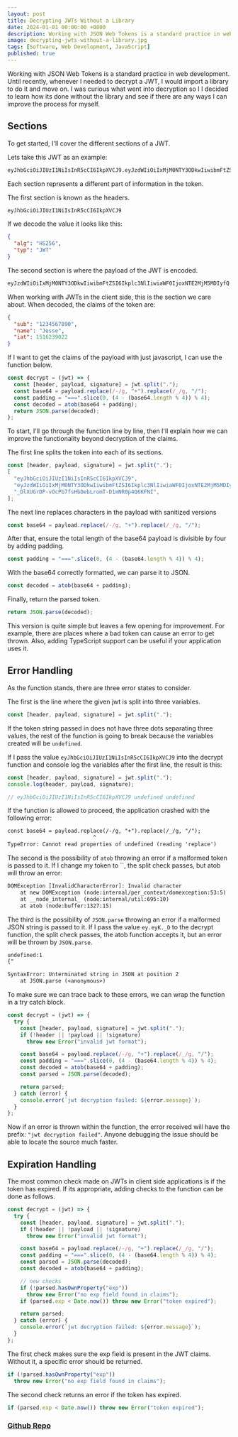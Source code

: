 ```yaml
---
layout: post
title: Decrypting JWTs Without a Library
date: 2024-01-01 00:00:00 +0800
description: Working with JSON Web Tokens is a standard practice in web development. Until recently, whenever I needed to decrypt a JWT, I would import a library to do it and move on. I was curious what went into decryption so I I decided to learn how its done without the library and see if there are any ways I can improve the process for myself..
image: decrypting-jwts-without-a-library.jpg
tags: [Software, Web Development, JavaScript]
published: true
---
```


Working with JSON Web Tokens is a standard practice in web development. Until recently, whenever I needed to decrypt a JWT, I would import a library to do it and move on. I was curious what went into decryption so I I decided to learn how its done without the library and see if there are any ways I can improve the process for myself.

## Sections

To get started, I'll cover the different sections of a JWT.

Lets take this JWT as an example:

```bash
eyJhbGciOiJIUzI1NiIsInR5cCI6IkpXVCJ9.eyJzdWIiOiIxMjM0NTY3ODkwIiwibmFtZSI6Ikplc3NlIiwiaWF0IjoxNTE2MjM5MDIyfQ._DlXUGrDP-vOcPb7fsHbDebLromT-D1mNR0p4Q6KFNI
```

Each section represents a different part of information in the token.

The first section is known as the headers.

```bash
eyJhbGciOiJIUzI1NiIsInR5cCI6IkpXVCJ9
```

If we decode the value it looks like this:

```json
{
  "alg": "HS256",
  "typ": "JWT"
}
```

The second section is where the payload of the JWT is encoded.

```bash
eyJzdWIiOiIxMjM0NTY3ODkwIiwibmFtZSI6Ikplc3NlIiwiaWF0IjoxNTE2MjM5MDIyfQ
```

When working with JWTs in the client side, this is the section we care about. When decoded, the claims of the token are:

```json
{
  "sub": "1234567890",
  "name": "Jesse",
  "iat": 1516239022
}
```

If I want to get the claims of the payload with just javascript, I can use the function below.

```javascript
const decrypt = (jwt) => {
  const [header, payload, signature] = jwt.split(".");
  const base64 = payload.replace(/-/g, "+").replace(/_/g, "/");
  const padding = "===".slice(0, (4 - (base64.length % 4)) % 4);
  const decoded = atob(base64 + padding);
  return JSON.parse(decoded);
};
```

To start, I'll go through the function line by line, then I'll explain how we can improve the functionality beyond decryption of the claims.

The first line splits the token into each of its sections.

```javascript
const [header, payload, signature] = jwt.split(".");
[
  "eyJhbGciOiJIUzI1NiIsInR5cCI6IkpXVCJ9",
  "eyJzdWIiOiIxMjM0NTY3ODkwIiwibmFtZSI6Ikplc3NlIiwiaWF0IjoxNTE2MjM5MDIyfQ",
  "_DlXUGrDP-vOcPb7fsHbDebLromT-D1mNR0p4Q6KFNI",
];
```

The next line replaces characters in the payload with sanitized versions

```javascript
const base64 = payload.replace(/-/g, "+").replace(/_/g, "/");
```

After that, ensure the total length of the base64 payload is divisible by four by adding padding.

```javascript
const padding = "===".slice(0, (4 - (base64.length % 4)) % 4);
```

With the base64 correctly formatted, we can parse it to JSON.

```javascript
const decoded = atob(base64 + padding);
```

Finally, return the parsed token.

```javascript
return JSON.parse(decoded);
```

This version is quite simple but leaves a few opening for improvement. For example, there are places where a bad token can cause an error to get thrown. Also, adding TypeScript support can be useful if your application uses it.

## Error Handling

As the function stands, there are three error states to consider.

The first is the line where the given jwt is split into three variables.

```javascript
const [header, payload, signature] = jwt.split(".");
```

If the token string passed in does not have three dots separating three values, the rest of the function is going to break because the variables created will be `undefined`.

If I pass the value `eyJhbGciOiJIUzI1NiIsInR5cCI6IkpXVCJ9` into the decrypt function and console log the variables after the first line, the result is this:

```javascript
const [header, payload, signature] = jwt.split(".");
console.log(header, payload, signature);

// eyJhbGciOiJIUzI1NiIsInR5cCI6IkpXVCJ9 undefined undefined
```

If the function is allowed to proceed, the application crashed with the following error:

```txt
const base64 = payload.replace(/-/g, "+").replace(/_/g, "/");
                           ^
TypeError: Cannot read properties of undefined (reading 'replace')
```

The second is the possibility of `atob` throwing an error if a malformed token is passed to it. If I change my token to ``, the split check passes, but atob will throw an error:

```txt
DOMException [InvalidCharacterError]: Invalid character
    at new DOMException (node:internal/per_context/domexception:53:5)
    at __node_internal_ (node:internal/util:695:10)
    at atob (node:buffer:1327:15)
```

The third is the possibility of `JSON.parse` throwing an error if a malformed JSON string is passed to it. If I pass the value `ey.eyK._D` to the decrypt function, the split check passes, the atob function accepts it, but an error will be thrown by `JSON.parse`.

```txt
undefined:1
{"

SyntaxError: Unterminated string in JSON at position 2
    at JSON.parse (<anonymous>)
```

To make sure we can trace back to these errors, we can wrap the function in a try catch block.

```javascript
const decrypt = (jwt) => {
  try {
    const [header, payload, signature] = jwt.split(".");
    if (!header || !payload || !signature)
      throw new Error("invalid jwt format");

    const base64 = payload.replace(/-/g, "+").replace(/_/g, "/");
    const padding = "===".slice(0, (4 - (base64.length % 4)) % 4);
    const decoded = atob(base64 + padding);
    const parsed = JSON.parse(decoded);

    return parsed;
  } catch (error) {
    console.error(`jwt decryption failed: ${error.message}`);
  }
};
```

Now if an error is thrown within the function, the error received will have the prefix: `"jwt decryption failed"`. Anyone debugging the issue should be able to locate the source much faster.

## Expiration Handling

The most common check made on JWTs in client side applications is if the token has expired. If its appropriate, adding checks to the function can be done as follows.

```javascript
const decrypt = (jwt) => {
  try {
    const [header, payload, signature] = jwt.split(".");
    if (!header || !payload || !signature)
      throw new Error("invalid jwt format");

    const base64 = payload.replace(/-/g, "+").replace(/_/g, "/");
    const padding = "===".slice(0, (4 - (base64.length % 4)) % 4);
    const parsed = JSON.parse(decoded);
    const decoded = atob(base64 + padding);

    // new checks
    if (!parsed.hasOwnProperty("exp"))
      throw new Error("no exp field found in claims");
    if (parsed.exp < Date.now()) throw new Error("token expired");

    return parsed;
  } catch (error) {
    console.error(`jwt decryption failed: ${error.message}`);
  }
};
```

The first check makes sure the exp field is present in the JWT claims. Without it, a specific error should be returned.

```javascript
if (!parsed.hasOwnProperty("exp"))
  throw new Error("no exp field found in claims");
```

The second check returns an error if the token has expired.

```javascript
if (parsed.exp < Date.now()) throw new Error("token expired");
```

### [Github Repo](https://github.com/JWLangford/decrypting-jwts-without-a-library)
